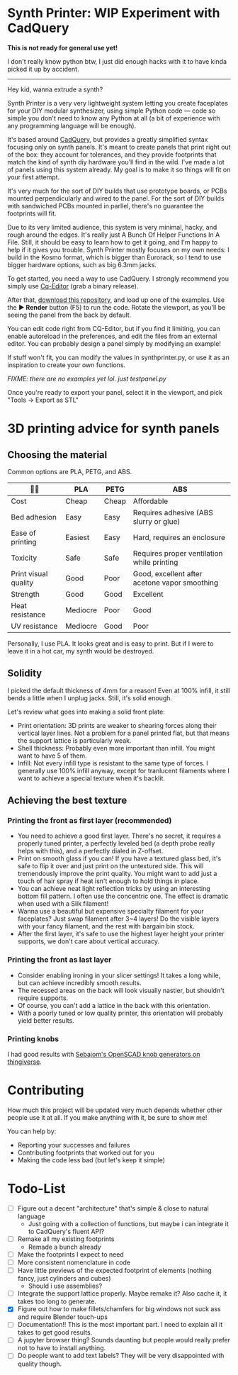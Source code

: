 # Synth Printer: WIP Experiment with CadQuery

**This is not ready for general use yet!**

I don't really know python btw, I just did enough hacks with it to have kinda picked it up by accident. 

-----------------

Hey kid, wanna extrude a synth?

Synth Printer is a very very lightweight system letting you create faceplates for your DIY modular synthesizer, using simple Python code — code so simple you don't need to know any Python at all (a bit of experience with any programming language will be enough).

It's based around [CadQuery](https://github.com/CadQuery/cadquery), but provides a greatly simplified syntax focusing only on synth panels. It's meant to create panels that print right out of the box: they account for tolerances, and they provide footprints that match the kind of synth diy hardware you'll find in the wild. I've made a lot of panels using this system already. My goal is to make it so things will fit on your first attempt.

It's very much for the sort of DIY builds that use prototype boards, or PCBs mounted perpendicularly and wired to the panel. For the sort of DIY builds with sandwiched PCBs mounted in parllel, there's no guarantee the footprints will fit.

Due to its very limited audience, this system is very minimal, hacky, and rough around the edges. It's really just A Bunch Of Helper Functions In A File. Still, it should be easy to learn how to get it going, and I'm happy to help if it gives you trouble. Synth Printer mostly focuses on my own needs: I build in the Kosmo format, which is bigger than Eurorack, so I tend to use bigger hardware options, such as big 6.3mm jacks.

To get started, you need a way to use CadQuery. I strongly recommend you simply use [Cq-Editor](https://github.com/CadQuery/CQ-editor) (grab a binary release).

After that, [download this repository](https://github.com/AriaSalvatrice/synth-printer/archive/refs/heads/master.zip), and load up one of the examples. Use the **▶ Render** button (F5) to run the code. Rotate the viewport, as you'll be seeing the panel from the back by default. 

You can edit code right from CQ-Editor, but if you find it limiting, you can enable autoreload in the preferences, and edit the files from an external editor. You can probably design a panel simply by modifying an example!

If stuff won't fit, you can modify the values in synthprinter.py, or use it as an inspiration to create your own functions.

_FIXME: there are no examples yet lol. just testpanel.py_

Once you're ready to export your panel, select it in the viewport, and pick "Tools -> Export as STL"


# 3D printing advice for synth panels

## Choosing the material

Common options are PLA, PETG, and ABS. 

| 🐶🎺 | PLA | PETG | ABS |
|-------|-----|------|-----|
| Cost | Cheap | Cheap | Affordable |
| Bed adhesion | Easy | Easy | Requires adhesive (ABS slurry or glue) |
| Ease of printing | Easiest | Easy | Hard, requires an enclosure |
| Toxicity | Safe | Safe | Requires proper ventilation while printing |
| Print visual quality | Good | Poor | Good, excellent after acetone vapor smoothing |
| Strength | Good | Good | Excellent |
| Heat resistance | Mediocre | Poor | Good |
| UV resistance | Mediocre | Good | Poor |

Personally, I use PLA. It looks great and is easy to print. But if I were to leave it in a hot car, my synth would be destroyed.

## Solidity

I picked the default thickness of 4mm for a reason! Even at 100% infill, it still bends a little when I unplug jacks. Still, it's solid enough.

Let's review what goes into making a solid front plate:

- Print orientation: 3D prints are weaker to shearing forces along their vertical layer lines. Not a problem for a panel printed flat, but that means the support lattice is particularly weak.
- Shell thickness: Probably even more important than infill. You might want to have 5 of them.
- Infill: Not every infill type is resistant to the same type of forces. I generally use 100% infill anyway, except for tranlucent filaments where I want to achieve a special texture when it's backlit.

## Achieving the best texture

### Printing the front as first layer (recommended)

- You need to achieve a good first layer. There's no secret, it requires a properly tuned printer, a perfectly leveled bed (a depth probe really helps with this), and a perfectly dialed in Z-offset. 
- Print on smooth glass if you can! If you have a textured glass bed, it's safe to flip it over and just print on the untextured side. This will tremendously improve the print quality. You might want to add just a touch of hair spray if heat isn't enough to hold things in place.
- You can achieve neat light reflection tricks by using an interesting bottom fill pattern. I often use the concentric one. The effect is dramatic when used with a Silk filament!
- Wanna use a beautiful but expensive specialty filament for your faceplates? Just swap filament after 3~4 layers! Do the visible layers with your fancy filament, and the rest with bargain bin stock. 
- After the first layer, it's safe to use the highest layer height your printer supports, we don't care about vertical accuracy. 

### Printing the front as last layer

- Consider enabling ironing in your slicer settings! It takes a long while, but can achieve incredibly smooth results.
- The recessed areas on the back will look visually nastier, but shouldn't require supports.
- Of course, you can't add a lattice in the back with this orientation. 
- With a poorly tuned or low quality printer, this orientation will probably yield better results.

### Printing knobs

I had good results with [Sebajom's OpenSCAD knob generators on thingiverse](https://www.thingiverse.com/sebajom/designs).

# Contributing

How much this project will be updated very much depends whether other people use it at all. If you make anything with it, be sure to show me!

You can help by: 

- Reporting your successes and failures
- Contributing footprints that worked out for you 
- Making the code less bad (but let's keep it simple)


# Todo-List

- [ ] Figure out a decent "architecture" that's simple & close to natural language
  - Just going with a collection of functions, but maybe i can integrate it to CadQuery's fluent API?
- [ ] Remake all my existing footprints
  - Remade a bunch already
- [ ] Make the footprints I expect to need
- [ ] More consistent nomenclature in code
- [ ] Have little previews of the expected footprint of elements (nothing fancy, just cylinders and cubes)
  - Should i use assemblies? 
- [ ] Integrate the support lattice properly. Maybe remake it? Also cache it, it takes too long to generate.
- [x] Figure out how to make fillets/chamfers for big windows not suck ass and require Blender touch-ups
- [ ] Documentation!! This is the most important part. I need to explain all it takes to get good results.
- [ ] A jupyter browser thing? Sounds daunting but people would really prefer not to have to install anything.
- [ ] Do people want to add text labels? They will be very disappointed with quality though. 